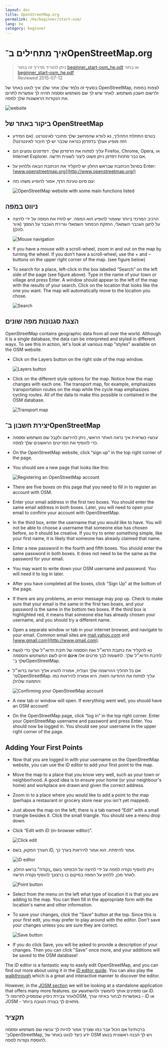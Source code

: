 ```yaml
---
layout: doc
title: OpenStreetMap.org
permalink: /he/beginner/start-osm/
lang: he
category: beginner
---
```


איך מתחילים ב־OpenStreetMap.org
====================================

> ניתן להוריד מדריך זה בתור [beginner_start-osm_he.odt](/files/beginner_start-osm_he.odt) או בתור [beginner_start-osm_he.pdf](/files/beginner_start-osm_he.pdf)  
> Reviewed 2015-07-12  

בסעיף זה נלמד שלב אחר שלב איך לנווט
באתר של OpenStreetMap, לצפות במפות ולרשום
חשבון משתמש. לאחר שיש לך שם משתמש וססמה תהיה
לך אפשרות לתרום את הנקודות הראשונות שלך למפה.

![website][]

ביקור באתר של OpenStreetMap
-------------------------------

-   בטרם התחלת התהליך, נא לוודא שהמחשב שלך מחובר לאינטרנט.
    (אם המידע הזה מופיע אצלך בדפדפן כנראה שכבר יש לך חיבור לאינטרנט!)
-   עליך לפתוח את הדפדפן שלך. דפדפנים נפוצים הם Firefox,‏ Chrome,‏ Opera, או Internet
    Explorer. אם כבר פתחת דפדפן ניתן פשוט ליצור לשונית חדשה.
-   בסרגל הכתובת שבראש החלון יש להקליד את הכתובת הבאה וללחוץ על Enter:
    [www.openstreetmap.org](http://www.openstreetmap.org/)
-   עם סיום טעינת הדף, אמור להופיע משהו
    כזה:

    ![OpenStreetMap website with some main functions listed][]

ניווט במפה
----------------

-   הרכיב המרכזי ביותר שאמור להופיע הוא המפה. יש להזיז את המפה
    על ידי לחיצה על לחצן העכבר השמאלי, החזקת הכפתור השמאלי
    וגרירת העכבר על המסך (איור להלן).

    ![Mouse navigation][]

-   If you have a mouse with a scroll-wheel, zoom in and out on the map
    by turning the wheel. If you don’t have a scroll-wheel, use the +
    and – buttons on the upper right corner of the map. (see figure
    below)
-   To search for a place, left-click in the box labelled “Search” on
    the left side of the page (see figure above). Type in the name of
    your town or village and press Enter. A window should appear to the
    left of the map with the results of your search. Click on the
    location that looks like the one you want. The map will
    automatically move to the location you chose.

    ![Search][]
   

הצגת סגנונות מפה שונים
------------------------

OpenStreetMap contains geographic data from all over the world. Although
it is a single database, the data can be interpreted and styled in
different ways. To see this in action, let's look at various map "styles"
available on the OSM website.

-   Click on the Layers button on the right side of the map window.

    ![Layers button][]

-   Click on the different style options for the map. Notice how the map
    changes with each one. The transport map, for example, emphasizes
    transportation routes on the map while the cycle map emphasizes cycling
    routes. All of the data to make this possible is contained in the OSM
    database.

    ![Transport map][]

יצירת חשבון ב־OpenStreetMap
-------------------------------

- עכשיו כשראית איך נראה האתר הראשי, ניתן להירשם ולקבל
    שם משתמש וססמה כדי להוסיף את הפריטים הראשונים שלך
    למפה.
-   On the OpenStreetMap website, click “sign up” in the top
    right corner of the page.
-   You should see a new page that looks like this:

    ![Registering an OpenStreetMap account][]

-   There are five boxes on this page that you need to fill in to
    register an account with OSM.
-   Enter your email address in the first two boxes. You should enter
    the same email address in both boxes. Later, you will need to open
    your email to confirm your account with OpenStreetMap.
-   In the third box, enter the username that you would like to have.
    You will not be able to choose a username that someone else has
    chosen before, so it should be creative. If you try to enter
    something simple, like your first name, it is likely that someone
    has already claimed that name.
-   Enter a new password in the fourth and fifth boxes. You should enter
    the same password in both boxes. It does not need to be the same as
    the password for your email.
-   You may want to write down your OSM username and password. You will
    need it to log in later.
-   After you have completed all the boxes, click "Sign Up" at the
    bottom of the page.
-   If there are any problems, an error message may pop up. Check to
    make sure that your email is the same in the first two boxes, and
    your password is the same in the bottom two boxes. If the third box
    is highlighted red, it means that someone else has already chosen
    your username, and you should try a different name.
-   Open a separate window or tab in your internet browser, and navigate
    to your email.  Common email sites are [mail.yahoo.com](http://mail.yahoo.com)
    and [www.gmail.com](http://www.gmail.com).
- נא להקליד את כתובת הדוא״ל ואת הססמה של תיבת הדוא״ל שלך כדי לגשת לתיבת הדוא״ל שלך.
    לתשומת לבך פרטים אלו __אינם__ זהים לשם המשתמש והססמה שלך
    ב־OpenStreetMap.
- אם כל תהליך ההרשמה שלך הצליח, אמורה להגיע אליך
    הודעה בדוא״ל מ־OpenStreetMap. עליך לפתוח את ההודעה הזאת.
    היא אמורה להיראות כמו התמונה
    שלהלן:

    ![Confirming your OpenStreetMap account][]

-   A new tab or window will open. If everything went well, you should
    have an OSM account!
-   On the OpenStreetMap page, click “log in” in the top right corner.
    Enter your OpenStreetMap username and password and press Enter. You
    should now be logged in. You should see your username in the upper
    right corner of the page.

Adding Your First Points
------------------------

-   Now that you are logged in with your username on the OpenStreetMap
    website, you can use the iD editor to add your first point to
    the map.
-   Move the map to a place that you know very well, such as your town
    or neighborhood. A good idea is to ensure your home (or your neighbour's home) and workplace are drawn and given the correct address. 
-   Zoom in to a place where you would like to add a point to the map (perhaps a restaurant or grocery store near you isn't yet mapped).
-   Just above the map on the left, there is a tab named “Edit” with a small
    triangle besides it. Click the small triangle. You should see a menu
    drop down.
-   Click “Edit with iD (in-browser editor)”.

    ![Click edit][]

-   העורך המקוון, בשם iD, אמור להיפתח. הוא אמור להיראות בערך כך.

    ![iD editor][]

-   ניתן להוסיף נקודה למפה על ידי לחיצה על הכפתור בשם „נקודה” בראש
    החלון. לאחר מכן, ללחוץ על המפה במיקום בו ברצונך להוסיף נקודה
    חדשה.

    ![Point button][]    

-   Select from the menu on the left what type of location it is that you are
    adding to the map. You can then fill in the appropriate form with the location's
    name and other information.
-   To save your changes, click the "Save" button at the top. Since this is your
    first edit, you may prefer to play around with the editor. Don't save your changes
    unless you are sure they are correct.

    ![Save button][]    

-   If you do click Save, you will be asked to provide a description of your changes.
    Then you can click "Save" once more, and your additions will be saved to the
    OSM database!


The iD editor is a fantastic way to easily edit OpenStreetMap, and you can find out 
more about using it in the [iD editor guide](/en/beginner/id-editor/).
You can also play the [walkthrough](http://www.openstreetmap.org/edit?editor=id#walkthrough=true) 
which is a great and interactive manner to discover the editor.

However, in the [JOSM section](/en/josm/) we will be looking at a standalone application 
that offers many more features.
אנו מזמינים אותך להמשיך ולהשתעשע עם iD. לאחר צבירת ניסיון שמספיק לתרומה ל־OSM, 
באפשרות לבחור באיזה עורך - iD או JOSM - מתאים לך בצורה הטובה ביותר.

תקציר
-------

ברכותינו! אם הכול עבר כמו שצריך אמור להיות לך עכשיו שם משתמש
וססמה ב־OpenStreetMap, ידע כיצד לנווט באתר של OSM ויש לך
הבנה ראשונית בנוגע להוספת נקודות למפה.



[website]: /images/beginner/start-osm_website.png
[OpenStreetMap website with some main functions listed]: /images/beginner/osm-website-main-functions.png
[Mouse navigation]: /images/beginner/mouse-navigation.png
[Search]: /images/beginner/search.png
[Layers button]: /images/beginner/layers.png
[Transport map]: /images/beginner/transport-map.png
[Registering an OpenStreetMap account]: /images/beginner/registering-account.png
[Confirming your OpenStreetMap account]: /images/beginner/confirming-account.png
[Click edit]: /images/beginner/click-edit.png
[iD editor]: /images/beginner/id-editor.png
[Point button]: /images/beginner/point-button.png
[Save button]: /images/beginner/save-button.png
